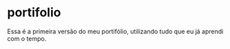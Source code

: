 # portifolio
 Essa é a primeira versão do meu portifólio, utilizando tudo que eu já aprendi com o tempo.
